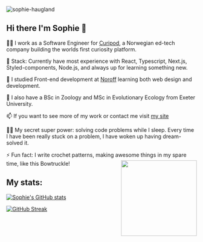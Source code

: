 ![sophie-haugland](https://user-images.githubusercontent.com/54497081/194089677-e114ecc6-c9b8-4133-8d4c-4a7854641e5e.png)



## Hi there I'm Sophie 👋 

 👩‍💻 I work as a Software Engineer for <a href="https://curipod.com/">Curipod</a>, a Norwegian ed-tech company building the worlds first curiosity platform.
 
 🥞 Stack: Currently have most experience with React, Typescript, Next.js, Styled-components, Node.js, and always up for learning something new.

🌱 I studied Front-end development at <a href="https://www.noroff.no/en/studies/vocational-school/front-end-development">Noroff</a> learning both web design and development.

🐘 I also have a BSc in Zoology and MSc in Evolutionary Ecology from Exeter University.

📫 If you want to see more of my work or contact me visit <a href="https://soph-web-dev.eu/">my site</a>

🦸‍♀️ My secret super power: solving code problems while I sleep. Every time I have been really stuck on a problem, I have woken up having dream-solved it. 

⚡ Fun fact: I write crochet patterns, making awesome things in my spare time, like this Bowtruckle!
<img src="https://user-images.githubusercontent.com/54497081/194096904-3f97909e-b46c-49de-bca2-9a3ad3540973.png" width="200" height="200" align="right" />



## My stats:
[![Sophie's GitHub stats](https://github-readme-stats.vercel.app/api?username=Soph-H-P&theme=onedark&show_icons=true)](https://github.com/anuraghazra/github-readme-stats)

[![GitHub Streak](https://streak-stats.demolab.com?user=Soph-H-P&theme=onedark&hide_border=true&border_radius=5&date_format=j%20M%5B%20Y%5D)](https://git.io/streak-stats)

